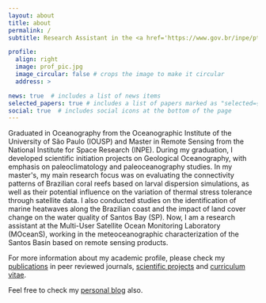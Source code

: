 ```yaml
---
layout: about
title: about
permalink: /
subtitle: Research Assistant in the <a href='https://www.gov.br/inpe/pt-br'>National Institute for Space Research (INPE)</a>. Sao Paulo, Brazil.

profile:
  align: right
  image: prof_pic.jpg
  image_circular: false # crops the image to make it circular
  address: >

news: true  # includes a list of news items
selected_papers: true # includes a list of papers marked as "selected={true}"
social: true  # includes social icons at the bottom of the page
---
```


Graduated in Oceanography from the Oceanographic Institute of the University of São Paulo (IOUSP) and Master in Remote Sensing from the National Institute for Space Research (INPE). During my graduation, I developed scientific initiation projects on Geological Oceanography, with emphasis on paleoclimatology and paleoceanography studies. In my master's, my main research focus was on evaluating the connectivity patterns of Brazilian coral reefs based on larval dispersion simulations, as well as their potential influence on the variation of thermal stress tolerance through satellite data. I also conducted studies on the identification of marine heatwaves along the Brazilian coast and the impact of land cover change on the water quality of Santos Bay (SP). Now, I am a research assistant at the Multi-User Satellite Ocean Monitoring Laboratory (MOceanS), working in the meteoceanographic characterization of the Santos Basin based on remote sensing products.

For more information about my academic profile, please check my <a href='https://silvaglx.github.io/publications/'>publications</a> in peer reviewed journals, <a href='https://silvaglx.github.io/projects/'>scientific projects</a> and <a href='https://silvaglx.github.io/cv/'>curriculum vitae</a>.

Feel free to check my <a href='https://silvaglx.github.io/blog/'>personal blog</a> also.
